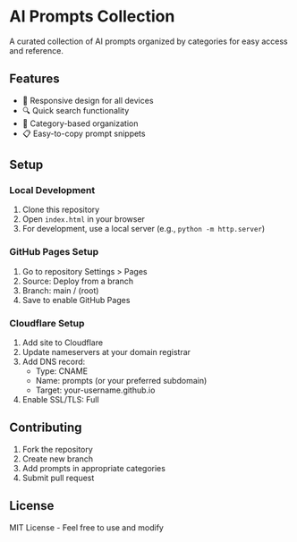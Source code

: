 # AI Prompts Collection

A curated collection of AI prompts organized by categories for easy access and reference.

## Features
- 📱 Responsive design for all devices
- 🔍 Quick search functionality
- 📂 Category-based organization
- 📋 Easy-to-copy prompt snippets

## Setup

### Local Development
1. Clone this repository
2. Open `index.html` in your browser
3. For development, use a local server (e.g., `python -m http.server`)

### GitHub Pages Setup
1. Go to repository Settings > Pages
2. Source: Deploy from a branch
3. Branch: main / (root)
4. Save to enable GitHub Pages

### Cloudflare Setup
1. Add site to Cloudflare
2. Update nameservers at your domain registrar
3. Add DNS record:
   - Type: CNAME
   - Name: prompts (or your preferred subdomain)
   - Target: your-username.github.io
4. Enable SSL/TLS: Full

## Contributing
1. Fork the repository
2. Create new branch
3. Add prompts in appropriate categories
4. Submit pull request

## License
MIT License - Feel free to use and modify